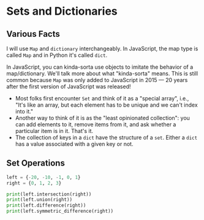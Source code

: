 # Sets and Dictionaries

## Various Facts

I will use `Map` and `dictionary` interchangeably. In JavaScript, the map type is called `Map` and in Python it's called `dict`.

In JavaScript, you can kinda-sorta use objects to imitate the behavior of a map/dictionary. We'll talk more about what "kinda-sorta" means. This is still common because `Map` was only added to JavaScript in 2015 — 20 years after the first version of JavaScript was released!

- Most folks first encounter `Set` and think of it as a "special array", i.e., "It's like an array, but each element has to be unique and we can't index into it."
- Another way to think of it is as the "least opinionated collection": you can add elements to it, remove items from it, and ask whether a particular item is in it. That's it.
- The collection of keys in a `dict` have the structure of a `set`. Either a `dict` has a value associated with a given key or not.

## Set Operations

```python
left = {-20, -10, -1, 0, 1}
right = {0, 1, 2, 3}

print(left.intersection(right))
print(left.union(right))
print(left.difference(right))
print(left.symmetric_difference(right))
```
